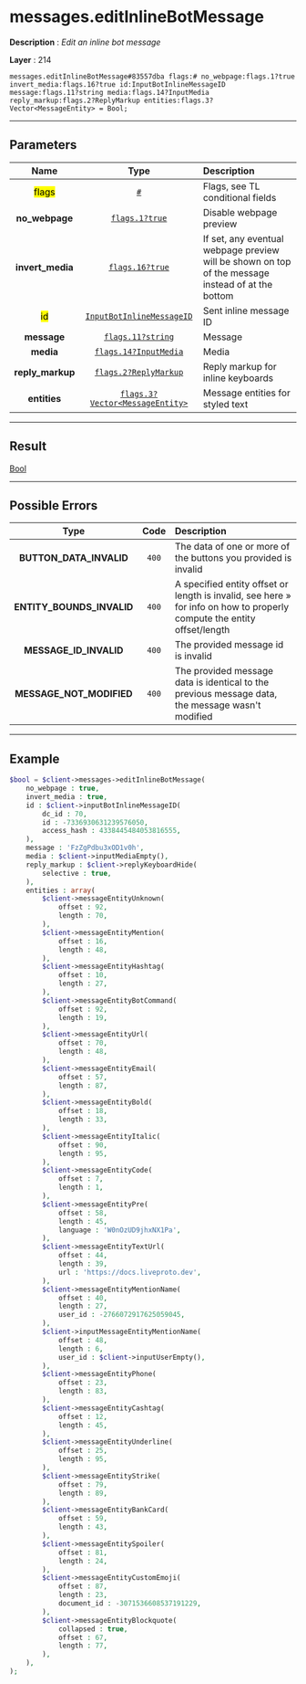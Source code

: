 # messages.editInlineBotMessage

**Description** : *Edit an inline bot message*

**Layer** : 214

```tl
messages.editInlineBotMessage#83557dba flags:# no_webpage:flags.1?true invert_media:flags.16?true id:InputBotInlineMessageID message:flags.11?string media:flags.14?InputMedia reply_markup:flags.2?ReplyMarkup entities:flags.3?Vector<MessageEntity> = Bool;
```

---

## Parameters

| Name | Type | Description |
| :---: | :---: | :--- |
| <mark>flags</mark> | [`#`](type/#) | Flags, see TL conditional fields |
| **no_webpage** | [`flags.1?true`](type/true) | Disable webpage preview |
| **invert_media** | [`flags.16?true`](type/true) | If set, any eventual webpage preview will be shown on top of the message instead of at the bottom |
| <mark>id</mark> | [`InputBotInlineMessageID`](type/InputBotInlineMessageID) | Sent inline message ID |
| **message** | [`flags.11?string`](type/string) | Message |
| **media** | [`flags.14?InputMedia`](type/InputMedia) | Media |
| **reply_markup** | [`flags.2?ReplyMarkup`](type/ReplyMarkup) | Reply markup for inline keyboards |
| **entities** | [`flags.3?Vector<MessageEntity>`](type/MessageEntity) | Message entities for styled text |

---

## Result

[Bool](type/Bool)

---

## Possible Errors

| Type | Code | Description |
| :---: | :---: | :--- |
| **BUTTON_DATA_INVALID** | `400` | The data of one or more of the buttons you provided is invalid |
| **ENTITY_BOUNDS_INVALID** | `400` | A specified entity offset or length is invalid, see here » for info on how to properly compute the entity offset/length |
| **MESSAGE_ID_INVALID** | `400` | The provided message id is invalid |
| **MESSAGE_NOT_MODIFIED** | `400` | The provided message data is identical to the previous message data, the message wasn't modified |

---

## Example

```php
$bool = $client->messages->editInlineBotMessage(
	no_webpage : true,
	invert_media : true,
	id : $client->inputBotInlineMessageID(
		dc_id : 70,
		id : -7336930631239576050,
		access_hash : 4338445484053816555,
	),
	message : 'FzZgPdbu3xOD1v0h',
	media : $client->inputMediaEmpty(),
	reply_markup : $client->replyKeyboardHide(
		selective : true,
	),
	entities : array(
		$client->messageEntityUnknown(
			offset : 92,
			length : 70,
		),
		$client->messageEntityMention(
			offset : 16,
			length : 48,
		),
		$client->messageEntityHashtag(
			offset : 10,
			length : 27,
		),
		$client->messageEntityBotCommand(
			offset : 92,
			length : 19,
		),
		$client->messageEntityUrl(
			offset : 70,
			length : 48,
		),
		$client->messageEntityEmail(
			offset : 57,
			length : 87,
		),
		$client->messageEntityBold(
			offset : 18,
			length : 33,
		),
		$client->messageEntityItalic(
			offset : 90,
			length : 95,
		),
		$client->messageEntityCode(
			offset : 7,
			length : 1,
		),
		$client->messageEntityPre(
			offset : 58,
			length : 45,
			language : 'W0nOzUD9jhxNX1Pa',
		),
		$client->messageEntityTextUrl(
			offset : 44,
			length : 39,
			url : 'https://docs.liveproto.dev',
		),
		$client->messageEntityMentionName(
			offset : 40,
			length : 27,
			user_id : -2766072917625059045,
		),
		$client->inputMessageEntityMentionName(
			offset : 48,
			length : 6,
			user_id : $client->inputUserEmpty(),
		),
		$client->messageEntityPhone(
			offset : 23,
			length : 83,
		),
		$client->messageEntityCashtag(
			offset : 12,
			length : 45,
		),
		$client->messageEntityUnderline(
			offset : 25,
			length : 95,
		),
		$client->messageEntityStrike(
			offset : 79,
			length : 89,
		),
		$client->messageEntityBankCard(
			offset : 59,
			length : 43,
		),
		$client->messageEntitySpoiler(
			offset : 81,
			length : 24,
		),
		$client->messageEntityCustomEmoji(
			offset : 87,
			length : 23,
			document_id : -3071536608537191229,
		),
		$client->messageEntityBlockquote(
			collapsed : true,
			offset : 67,
			length : 77,
		),
	),
);
```